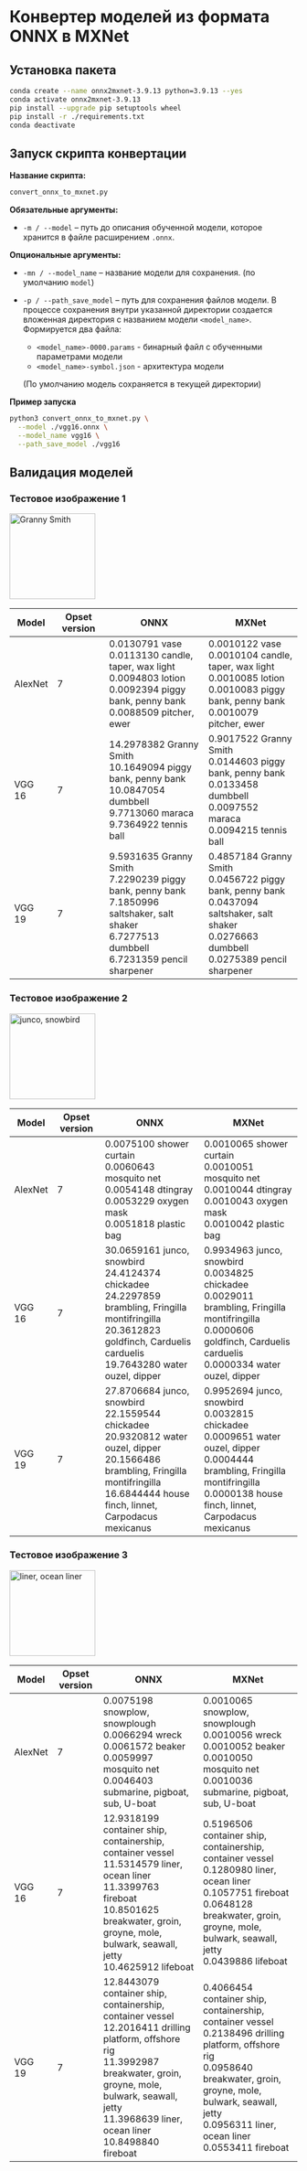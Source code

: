 # Конвертер моделей из формата ONNX в MXNet

## Установка пакета

```bash
conda create --name onnx2mxnet-3.9.13 python=3.9.13 --yes
conda activate onnx2mxnet-3.9.13
pip install --upgrade pip setuptools wheel
pip install -r ./requirements.txt
conda deactivate
```

## Запуск скрипта конвертации

**Название скрипта:**

```bash
convert_onnx_to_mxnet.py
```

**Обязательные аргументы:**

- `-m / --model` – путь до описания обученной модели, которое хранится в файле расширением `.onnx`.

**Опциональные аргументы:**

- `-mn / --model_name` – название модели для сохранения. (по умолчанию `model`)
- `-p / --path_save_model` – путь для сохранения файлов модели. В процессе сохранения внутри указанной директории
  создается вложенная директория с названием модели `<model_name>`. Формируется два файла:
    - `<model_name>-0000.params` - бинарный файл с обученными параметрами модели
    - `<model_name>-symbol.json` - архитектура модели

  (По умолчанию модель сохраняется в текущей директории)

**Пример запуска**

```bash
python3 convert_onnx_to_mxnet.py \
  --model ./vgg16.onnx \
  --model_name vgg16 \
  --path_save_model ./vgg16
```

## Валидация моделей

### Тестовое изображение 1

<img width="150" src="../../../results/validation/images/ILSVRC2012_val_00000023.JPEG" alt="Granny Smith"/>

|Model|Opset version|ONNX|MXNet|
|-|-|-|-|
|AlexNet|7|0.0130791 vase <br/>0.0113130 candle, taper, wax light <br/>0.0094803 lotion <br/>0.0092394 piggy bank, penny bank <br/>0.0088509 pitcher, ewer|0.0010122 vase <br/>0.0010104 candle, taper, wax light <br/>0.0010085 lotion <br/>0.0010083 piggy bank, penny bank <br/>0.0010079 pitcher, ewer|
|VGG 16|7|14.2978382 Granny Smith <br/>10.1649094 piggy bank, penny bank <br/>10.0847054 dumbbell <br/>9.7713060 maraca <br/>9.7364922 tennis ball|0.9017522 Granny Smith <br/>0.0144603 piggy bank, penny bank <br/>0.0133458 dumbbell <br/>0.0097552 maraca <br/>0.0094215 tennis ball|
|VGG 19|7|9.5931635 Granny Smith <br/>7.2290239 piggy bank, penny bank <br/>7.1850996 saltshaker, salt shaker <br/>6.7277513 dumbbell <br/>6.7231359 pencil sharpener|0.4857184 Granny Smith <br/>0.0456722 piggy bank, penny bank <br/>0.0437094 saltshaker, salt shaker <br/>0.0276663 dumbbell <br/>0.0275389 pencil sharpener|

### Тестовое изображение 2

<img width="150" src="../../../results/validation/images/ILSVRC2012_val_00000247.JPEG" alt="junco, snowbird"/>

|Model|Opset version|ONNX|MXNet|
|-|-|-|-|
|AlexNet|7|0.0075100 shower curtain <br/>0.0060643 mosquito net <br/>0.0054148 dtingray <br/>0.0053229 oxygen mask <br/>0.0051818 plastic bag|0.0010065 shower curtain <br/>0.0010051 mosquito net <br/>0.0010044 dtingray <br/>0.0010043 oxygen mask <br/>0.0010042 plastic bag||
|VGG 16|7|30.0659161 junco, snowbird <br/>24.4124374 chickadee <br/>24.2297859 brambling, Fringilla montifringilla <br/>20.3612823 goldfinch, Carduelis carduelis <br/>19.7643280 water ouzel, dipper|0.9934963 junco, snowbird <br/>0.0034825 chickadee <br/>0.0029011 brambling, Fringilla montifringilla <br/>0.0000606 goldfinch, Carduelis carduelis <br/>0.0000334 water ouzel, dipper|
|VGG 19|7|27.8706684 junco, snowbird <br/>22.1559544 chickadee <br/>20.9320812 water ouzel, dipper <br/>20.1566486 brambling, Fringilla montifringilla <br/>16.6844444 house finch, linnet, Carpodacus mexicanus|0.9952694 junco, snowbird <br/>0.0032815 chickadee <br/>0.0009651 water ouzel, dipper <br/>0.0004444 brambling, Fringilla montifringilla <br/>0.0000138 house finch, linnet, Carpodacus mexicanus|

### Тестовое изображение 3

<img width="150" src="../../../results/validation/images/ILSVRC2012_val_00018592.JPEG" alt="liner, ocean liner"/>

|Model|Opset version|ONNX|MXNet|
|-|-|-|-|
|AlexNet|7|0.0075198 snowplow, snowplough <br/>0.0066294 wreck <br/>0.0061572 beaker <br/>0.0059997 mosquito net <br/>0.0046403 submarine, pigboat, sub, U-boat|0.0010065 snowplow, snowplough <br/>0.0010056 wreck <br/>0.0010052 beaker <br/>0.0010050 mosquito net <br/>0.0010036 submarine, pigboat, sub, U-boat|
|VGG 16|7|12.9318199 container ship, containership, container vessel <br/>11.5314579 liner, ocean liner <br/>11.3399763 fireboat <br/>10.8501625 breakwater, groin, groyne, mole, bulwark, seawall, jetty <br/>10.4625912 lifeboat|0.5196506 container ship, containership, container vessel <br/>0.1280980 liner, ocean liner <br/>0.1057751 fireboat <br/>0.0648128 breakwater, groin, groyne, mole, bulwark, seawall, jetty <br/>0.0439886 lifeboat|
|VGG 19|7|12.8443079 container ship, containership, container vessel <br/>12.2016411 drilling platform, offshore rig <br/>11.3992987 breakwater, groin, groyne, mole, bulwark, seawall, jetty <br/>11.3968639 liner, ocean liner <br/>10.8498840 fireboat|0.4066454 container ship, containership, container vessel <br/>0.2138496 drilling platform, offshore rig <br/>0.0958640 breakwater, groin, groyne, mole, bulwark, seawall, jetty <br/>0.0956311 liner, ocean liner <br/>0.0553411 fireboat|
